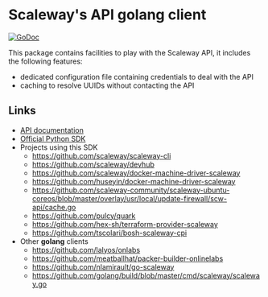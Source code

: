 # Scaleway's API golang client

[![GoDoc](https://godoc.org/github.com/scaleway/go-scaleway?status.svg)](https://godoc.org/github.com/scaleway/go-scaleway)

This package contains facilities to play with the Scaleway API, it includes the following features:

- dedicated configuration file containing credentials to deal with the API
- caching to resolve UUIDs without contacting the API

## Links

- [API documentation](https://developer.scaleway.com)
- [Official Python SDK](https://github.com/scaleway/python-scaleway)
- Projects using this SDK
  - https://github.com/scaleway/scaleway-cli
  - https://github.com/scaleway/devhub
  - https://github.com/scaleway/docker-machine-driver-scaleway
  - https://github.com/huseyin/docker-machine-driver-scaleway
  - https://github.com/scaleway-community/scaleway-ubuntu-coreos/blob/master/overlay/usr/local/update-firewall/scw-api/cache.go
  - https://github.com/pulcy/quark
  - https://github.com/hex-sh/terraform-provider-scaleway
  - https://github.com/tscolari/bosh-scaleway-cpi
- Other **golang** clients
  - https://github.com/lalyos/onlabs
  - https://github.com/meatballhat/packer-builder-onlinelabs
  - https://github.com/nlamirault/go-scaleway
  - https://github.com/golang/build/blob/master/cmd/scaleway/scaleway.go
